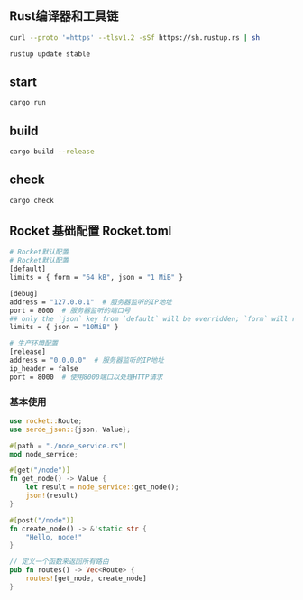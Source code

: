 ## Rust编译器和工具链

```bash
curl --proto '=https' --tlsv1.2 -sSf https://sh.rustup.rs | sh

```

```bash
rustup update stable
```

## start

```bash
cargo run
```

## build

```bash
cargo build --release
```

## check

```bash
cargo check
```

## Rocket 基础配置 Rocket.toml

```bash
# Rocket默认配置
# Rocket默认配置
[default]
limits = { form = "64 kB", json = "1 MiB" }

[debug]
address = "127.0.0.1"  # 服务器监听的IP地址
port = 8000  # 服务器监听的端口号
## only the `json` key from `default` will be overridden; `form` will remain
limits = { json = "10MiB" }

# 生产环境配置
[release]
address = "0.0.0.0"  # 服务器监听的IP地址
ip_header = false
port = 8000  # 使用8000端口以处理HTTP请求
```

### 基本使用

```rust
use rocket::Route;
use serde_json::{json, Value};

#[path = "./node_service.rs"]
mod node_service;

#[get("/node")]
fn get_node() -> Value {
    let result = node_service::get_node();
    json!(result)
}

#[post("/node")]
fn create_node() -> &'static str {
    "Hello, node!"
}

// 定义一个函数来返回所有路由
pub fn routes() -> Vec<Route> {
    routes![get_node, create_node]
}

```
